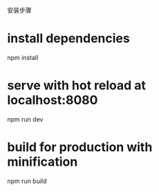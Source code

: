 
安装步骤

# install dependencies
npm install

# serve with hot reload at localhost:8080
npm run dev

# build for production with minification
npm run build
